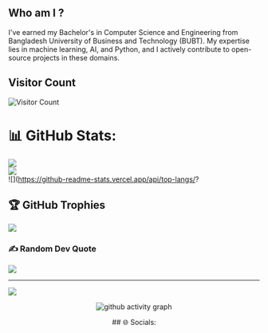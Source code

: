 ## Who am I ?
I've earned my Bachelor's in Computer Science and Engineering from Bangladesh University of Business and Technology (BUBT).
My expertise lies in machine learning, AI, and Python, and I actively contribute to open-source projects in these domains.

<!--
**Fiazul/Fiazul** is a ✨ _special_ ✨ repository because its `README.md` (this file) appears on your GitHub profile.

Here are some ideas to get you started:

- 🔭 I’m currently working on ...
- 🌱 I’m currently learning ...
- 👯 I’m looking to collaborate on ...
- 🤔 I’m looking for help with ...
- 💬 Ask me about ...
- 📫 How to reach me: ...
- 😄 Pronouns: ...
- ⚡ Fun fact: ...
-->
## Visitor Count
![Visitor Count](https://profile-counter.glitch.me/Fiazul/count.svg)

# 📊 GitHub Stats:
![](https://github-readme-stats.vercel.app/api?username=Fiazul&theme=gotham&hide_border=false&include_all_commits=false&count_private=false)<br/>
![](https://github-readme-streak-stats.herokuapp.com/?user=Fiazul&theme=gotham&hide_border=false)<br/>
![](https://github-readme-stats.vercel.app/api/top-langs/?

## 🏆 GitHub Trophies
[![](https://github-profile-trophy.vercel.app/?username=Fiazul&theme=dracula&no-frame=true&no-bg=false&margin-w=4)](https://github.com/Fiazul/A-tic-tac-toe-game-with-python-tkinter-and-minmax-algorithm)

### ✍️ Random Dev Quote
![](https://quotes-github-readme.vercel.app/api?type=horizontal&theme=radical)

---
[![](https://visitcount.itsvg.in/api?id=Fiazul&icon=0&color=0)](https://visitcount.itsvg.in)

<!-- Proudly created with GPRM ( https://gprm.itsvg.in ) -->
 
 <div align="center">
     
     
![github activity graph](https://activity-graph.herokuapp.com/graph?username=Fiazul&theme=dracula&layout=compact&title_color=FF69B4&hide_border=true&area=true)
</div>
 
<div align="center">
## 🌐 Socials:

